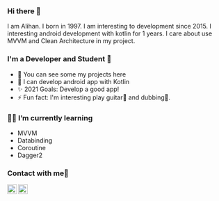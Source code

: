 ### Hi there 👋
I am Alihan. I born in 1997. I am interesting to development since 2015. I interesting android development with kotlin for 1 years. I care about use MVVM and Clean Architecture in my project.

### I'm a Developer and Student 👋
- 🌱 You can see some my projects here 
- 📱 I can develop android app with Kotlin
- ✨ 2021 Goals: Develop a good app!
- ⚡ Fun fact: I'm interesting play guitar🎸 and dubbing🎤.

### 🤸‍♂️ I’m currently learning
- MVVM
- Databinding
- Coroutine
- Dagger2

### Contact with me👋

[<img align="left" alt="alisrbs | LinkedIn" width="22px" src="https://cdn.jsdelivr.net/npm/simple-icons@v3/icons/linkedin.svg" />][linkedin]
[<img align="left" alt="alisrbs | Instagram" width="22px" src="https://cdn.jsdelivr.net/npm/simple-icons@v3/icons/instagram.svg" />][instagram]


[website]: https://codeSTACKr.com
[course]: http://vsCodeHero.com
[twitter]: https://twitter.com/codeSTACKr
[youtube]: https://youtube.com/codeSTACKr
[instagram]: https://www.instagram.com/ali.srbs/
[linkedin]: https://www.linkedin.com/in/alihansaribas/
[webdevplaylist]: https://www.youtube.com/playlist?list=PLkwxH9e_vrAJ0WbEsFA9W3I1W-g_BTsbt
[jsplaylist]: https://www.youtube.com/playlist?list=PLkwxH9e_vrALRJKu7wfXby3MKeflhTu6B
[cssplaylist]: https://www.youtube.com/playlist?list=PLkwxH9e_vrALSdvZuEh6gqQdmDoDIoqz4
[reactplaylist]: https://www.youtube.com/playlist?list=PLkwxH9e_vrAK4TdffpxKY3QGyHCpxFcQ0